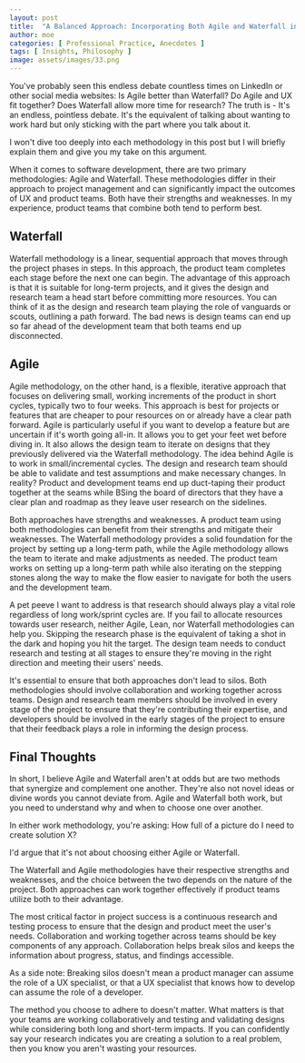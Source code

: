 ```yaml
---
layout: post
title:  "A Balanced Approach: Incorporating Both Agile and Waterfall into Your UX and Product Team's Workflow"
author: moe
categories: [ Professional Practice, Anecdotes ]
tags: [ Insights, Philosophy ]
image: assets/images/33.png
---
```

You've probably seen this endless debate countless times on LinkedIn or other social media websites: Is Agile better than Waterfall? Do Agile and UX  fit together? Does Waterfall allow more time for research? The truth is - It's an endless, pointless debate. It's the equivalent of talking about wanting to work hard but only sticking with the part where you talk about it.

I won't dive too deeply into each methodology in this post but I will briefly explain them and give you my take on this argument.

When it comes to software development, there are two primary methodologies: Agile and Waterfall. These methodologies differ in their approach to project management and can significantly impact the outcomes of UX and product teams. Both have their strengths and weaknesses. In my experience, product teams that combine both tend to perform best.

## Waterfall
Waterfall methodology is a linear, sequential approach that moves through the project phases in steps. In this approach, the product team completes each stage before the next one can begin. The advantage of this approach is that it is suitable for long-term projects, and it gives the design and research team a head start before committing more resources. You can think of it as the design and research team playing the role of vanguards or scouts, outlining a path forward. The bad news is design teams can end up so far ahead of the development team that both teams end up disconnected.

## Agile
Agile methodology, on the other hand, is a flexible, iterative approach that focuses on delivering small, working increments of the product in short cycles, typically two to four weeks. This approach is best for projects or features that are cheaper to pour resources on or already have a clear path forward. Agile is particularly useful if you want to develop a feature but are uncertain if it's worth going all-in. It allows you to get your feet wet before diving in. It also allows the design team to iterate on designs that they previously delivered via the Waterfall methodology. The idea behind Agile is to work in small/incremental cycles. The design and research team should be able to validate and test assumptions and make necessary changes. In reality? Product and development teams end up duct-taping their product together at the seams while BSing the board of directors that they have a clear plan and roadmap as they leave user research on the sidelines.

Both approaches have strengths and weaknesses. A product team using both methodologies can benefit from their strengths and mitigate their weaknesses. The Waterfall methodology provides a solid foundation for the project by setting up a long-term path, while the Agile methodology allows the team to iterate and make adjustments as needed. The product team works on setting up a long-term path while also iterating on the stepping stones along the way to make the flow easier to navigate for both the users and the development team.

A pet peeve I want to address is that research should always play a vital role regardless of long work/sprint cycles are. If you fail to allocate resources towards user research, neither Agile, Lean, nor Waterfall methodologies can help you. Skipping the research phase is the equivalent of taking a shot in the dark and hoping you hit the target. The design team needs to conduct research and testing at all stages to ensure they're moving in the right direction and meeting their users' needs.

It's essential to ensure that both approaches don't lead to silos. Both methodologies should involve collaboration and working together across teams. Design and research team members should be involved in every stage of the project to ensure that they're contributing their expertise, and developers should be involved in the early stages of the project to ensure that their feedback plays a role in informing the design process.

## Final Thoughts

In short, I believe Agile and Waterfall aren't at odds but are two methods that synergize and complement one another. They're also not novel ideas or divine words you cannot deviate from. Agile and Waterfall both work, but you need to understand why and when to choose one over another.

In either work methodology, you're asking: How full of a picture do I need to create solution X?

I'd argue that it's not about choosing either Agile or Waterfall.

The Waterfall and Agile methodologies have their respective strengths and weaknesses, and the choice between the two depends on the nature of the project. Both approaches can work together effectively if product teams utilize both to their advantage.

The most critical factor in project success is a continuous research and testing process to ensure that the design and product meet the user's needs. Collaboration and working together across teams should be key components of any approach. Collaboration helps break silos and keeps the information about progress, status, and findings accessible.

As a side note: Breaking silos doesn't mean a product manager can assume the role of a UX specialist, or that a UX specialist that knows how to develop can assume the role of a developer.

The method you choose to adhere to doesn't matter. What matters is that your teams are working collaboratively and testing and validating designs while considering both long and short-term impacts. If you can confidently say your research indicates you are creating a solution to a real problem, then you know you aren't wasting your resources.
